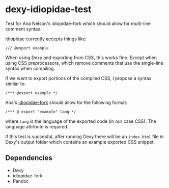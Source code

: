 dexy-idiopidae-test
===================

Test for Ana Nelson's idiopidae-fork which should allow for multi-line comment syntax.

Idiopidae currently accepts things like:

    /// @export example

When using Dexy and exporting from CSS, this works fine. Except when using CSS preprocessors, which remove comments that use the single-line syntax when compiling.

If we want to export portions of the compiled CSS, I propose a syntax similar to:

    /*** @export example */

Ana's [idiopidae-fork](https://bitbucket.org/ananelson/idiopidae-fork/src) should allow for the following format:

    /*** @ export "example" lang */

where `lang` is the language of the exported code (in our case CSS). The language attribute is required.

If this test is succesful, after running Dexy there will be an `index.html` file in Dexy's output folder which contains an example exported CSS snippet.

## Dependencies

- Dexy
- idiopidae-fork
- Pandoc

